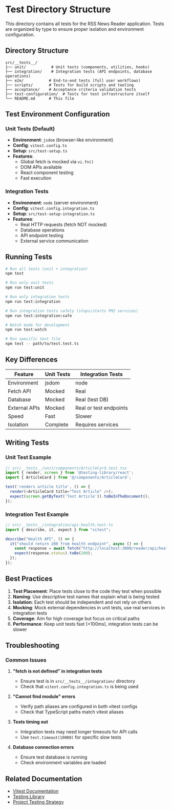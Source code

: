 # Test Directory Structure

This directory contains all tests for the RSS News Reader application. Tests are organized by type to ensure proper isolation and environment configuration.

## Directory Structure

```
src/__tests__/
├── unit/           # Unit tests (components, utilities, hooks)
├── integration/    # Integration tests (API endpoints, database operations)
├── e2e/           # End-to-end tests (full user workflows)
├── scripts/       # Tests for build scripts and tooling
├── acceptance/    # Acceptance criteria validation tests
├── test-configuration/  # Tests for test infrastructure itself
└── README.md      # This file
```

## Test Environment Configuration

### Unit Tests (Default)

- **Environment**: `jsdom` (browser-like environment)
- **Config**: `vitest.config.ts`
- **Setup**: `src/test-setup.ts`
- **Features**:
  - Global fetch is mocked via `vi.fn()`
  - DOM APIs available
  - React component testing
  - Fast execution

### Integration Tests

- **Environment**: `node` (server environment)
- **Config**: `vitest.config.integration.ts`
- **Setup**: `src/test-setup-integration.ts`
- **Features**:
  - Real HTTP requests (fetch NOT mocked)
  - Database operations
  - API endpoint testing
  - External service communication

## Running Tests

```bash
# Run all tests (unit + integration)
npm test

# Run only unit tests
npm run test:unit

# Run only integration tests
npm run test:integration

# Run integration tests safely (stops/starts PM2 services)
npm run test:integration:safe

# Watch mode for development
npm run test:watch

# Run specific test file
npm test -- path/to/test.test.ts
```

## Key Differences

| Feature       | Unit Tests | Integration Tests      |
| ------------- | ---------- | ---------------------- |
| Environment   | jsdom      | node                   |
| Fetch API     | Mocked     | Real                   |
| Database      | Mocked     | Real (test DB)         |
| External APIs | Mocked     | Real or test endpoints |
| Speed         | Fast       | Slower                 |
| Isolation     | Complete   | Requires services      |

## Writing Tests

### Unit Test Example

```typescript
// src/__tests__/unit/components/ArticleCard.test.tsx
import { render, screen } from '@testing-library/react';
import { ArticleCard } from '@/components/ArticleCard';

test('renders article title', () => {
  render(<ArticleCard title="Test Article" />);
  expect(screen.getByText('Test Article')).toBeInTheDocument();
});
```

### Integration Test Example

```typescript
// src/__tests__/integration/api-health.test.ts
import { describe, it, expect } from "vitest";

describe("Health API", () => {
  it("should return 200 from health endpoint", async () => {
    const response = await fetch("http://localhost:3000/reader/api/health");
    expect(response.status).toBe(200);
  });
});
```

## Best Practices

1. **Test Placement**: Place tests close to the code they test when possible
2. **Naming**: Use descriptive test names that explain what is being tested
3. **Isolation**: Each test should be independent and not rely on others
4. **Mocking**: Mock external dependencies in unit tests, use real services in integration tests
5. **Coverage**: Aim for high coverage but focus on critical paths
6. **Performance**: Keep unit tests fast (<100ms), integration tests can be slower

## Troubleshooting

### Common Issues

1. **"fetch is not defined" in integration tests**
   - Ensure test is in `src/__tests__/integration/` directory
   - Check that `vitest.config.integration.ts` is being used

2. **"Cannot find module" errors**
   - Verify path aliases are configured in both vitest configs
   - Check that TypeScript paths match vitest aliases

3. **Tests timing out**
   - Integration tests may need longer timeouts for API calls
   - Use `test.timeout(10000)` for specific slow tests

4. **Database connection errors**
   - Ensure test database is running
   - Check environment variables are loaded

## Related Documentation

- [Vitest Documentation](https://vitest.dev/)
- [Testing Library](https://testing-library.com/)
- [Project Testing Strategy](../../docs/tech/testing-strategy.md)
